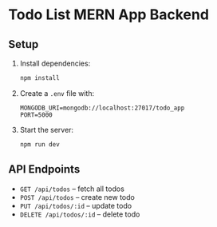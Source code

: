 # Todo List MERN App Backend

## Setup

1. Install dependencies:
   ```sh
   npm install
   ```
2. Create a `.env` file with:
   ```env
   MONGODB_URI=mongodb://localhost:27017/todo_app
   PORT=5000
   ```
3. Start the server:
   ```sh
   npm run dev
   ```

## API Endpoints
- `GET /api/todos` – fetch all todos
- `POST /api/todos` – create new todo
- `PUT /api/todos/:id` – update todo
- `DELETE /api/todos/:id` – delete todo
